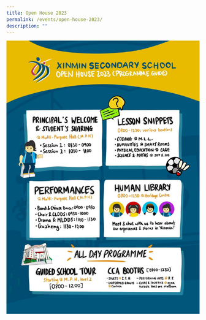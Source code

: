 ```yaml
---
title: Open House 2023
permalink: /events/open-house-2023/
description: ""
---
```

![](/images/Announcement%20Front%20Images/open%20house%20poster%201.jpg)